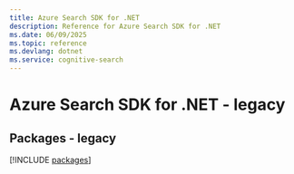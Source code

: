 ```yaml
---
title: Azure Search SDK for .NET
description: Reference for Azure Search SDK for .NET
ms.date: 06/09/2025
ms.topic: reference
ms.devlang: dotnet
ms.service: cognitive-search
---
```

# Azure Search SDK for .NET - legacy
## Packages - legacy
[!INCLUDE [packages](search-index.md)]